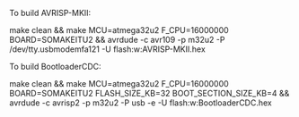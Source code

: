 To build AVRISP-MKII:

make clean && make MCU=atmega32u2 F_CPU=16000000 BOARD=SOMAKEITU2 && avrdude -c avr109 -p m32u2 -P /dev/tty.usbmodemfa121 -U flash:w:AVRISP-MKII.hex

To build BootloaderCDC:

make clean && make MCU=atmega32u2 F_CPU=16000000 BOARD=SOMAKEITU2 FLASH_SIZE_KB=32 BOOT_SECTION_SIZE_KB=4 && avrdude -c avrisp2 -p m32u2 -P usb -e -U flash:w:BootloaderCDC.hex